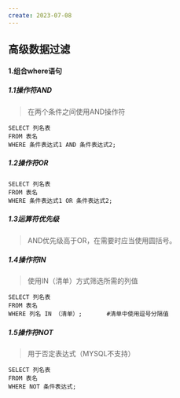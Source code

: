 ```yaml
---
create: 2023-07-08
---
```

## 高级数据过滤

#### 1.组合where语句

##### 1.1操作符AND

> 在两个条件之间使用AND操作符

```mysql
SELECT 列名表
FROM 表名
WHERE 条件表达式1 AND 条件表达式2;
```

##### 1.2操作符OR

```mysql
SELECT 列名表
FROM 表名
WHERE 条件表达式1 OR 条件表达式2;
```

##### 1.3运算符优先级

> AND优先级高于OR，在需要时应当使用圆括号。

##### 1.4操作符IN

> 使用IN（清单）方式筛选所需的列值

```mysql
SELECT 列名表
FROM 表名
WHERE 列名 IN （清单）;		#清单中使用逗号分隔值
```

##### 1.5操作符NOT

> 用于否定表达式（MYSQL不支持）

```mysql
SELECT 列名表
FROM 表名
WHERE NOT 条件表达式;		
```






